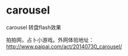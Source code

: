 carousel
========

carousel 转盘flash效果


拍拍网，占卜小游戏。外网体验地址：http://www.paipai.com/act/20140730_carousel/
